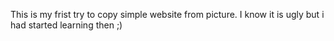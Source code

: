 This is my frist try to copy simple website from picture. I know it is ugly but i had started learning then ;)

